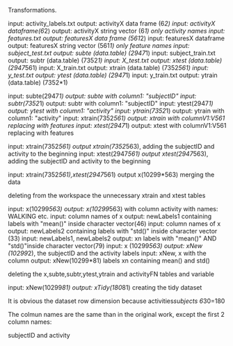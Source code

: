 Transformations.

input:	activity_labels.txt		output:	activityX data frame (6*2)
input:	activityX dataframe(6*2)	output: activityX string vector (6*1)	only activity names
input:	features.txt			output:	featuresX data frame (561*2)
input:	featuresX dataframe		output: featuresX string vector (561*1)	only feature names
input:	subject_test.txt		output: subte (data.table) (2947*1)
input:	subject_train.txt		output: subtr (data.table) (7352*1)
input:	X_test.txt			output: xtest (data.table) (2947*561)
input:	X_train.txt			output: xtrain (data.table) (7352*561)
input:	y_test.txt			output: ytest (data.table) (2947*1)
input:	y_train.txt			output: ytrain (data.table) (7352*1)

input:	subte(2947*1)			output: subte with column1: "subjectID"
input:	subtr(7352*1)			output: subtr with column1: "subjectID"
input:	ytest(2947*1)			output:	ytest with column1: "activity"
input:	ytrain(7352*1)			output:	ytrain with column1: "activity"
input:	xtrain(7352*561)		output:	xtrain with columnV1:V561 replacing with features
input:	xtest(2947*1)			output:	xtest with columnV1:V561 replacing with features

input:	xtrain(7352*561)		output xtrain(7352*563), adding the subjectID and activity to the beginning
input:	xtest(2947*561)			output xtest(2947*563), adding the subjectID and activity to the beginning

input: xtrain(7352*561),xtest(2947*561)	output x(10299*563) merging the data

deleting from the workspace the unnecessary xtrain and xtest tables

input: x(10299*563)			output: x(10299*563) with column activity with names: WALKING etc.
input: column names of x		output: newLabels1 containing labels with "mean()" inside character vector(46)
input: column names of x		output: newLabels2 containing labels with "std()" inside character vector (33)
input: newLabels1, newLabels2		output: xn labels with "mean()" AND "std()"inside character vector(79)
input: x (10299*563)			output: xNew (10299*2), the subjectID and the activity labels
input: xNew, x with the column		output: xNew(10299*81)
	labels xn containing mean() and std()

deleting the x,subte,subtr,ytest,ytrain and activityFN tables and variable

input:	xNew(10299*81)			output: xTidy(180*81) creating the tidy dataset

It is obvious the dataset row dimension because activities*subjects	6*30=180

The colmun names are the same than in the original work, except the first 2 column names:

subjectID and activity
